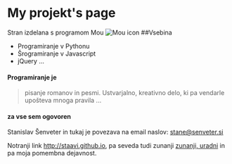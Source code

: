 # My projekt's page
Stran izdelana s programom Mou
![Mou icon](http://mouapp.com/Mou_128.png)
##Vsebina

* Programiranje v Pythonu
* Šrogramiranje v Javascript
* jQuery ...
#### Programiranje je
>pisanje romanov in pesmi. Ustvarjalno, kreativno delo, ki pa vendarle upošteva mnoga pravila ...

#### za vse sem ogovoren
Stanislav Šenveter in tukaj je povezava na email naslov: <stane@senveter.si>

Notranji link <http://staavi.github.io>, pa seveda tudi zunanji [zunanji, uradni](http://www.senveter.si) in pa moja pomembna dejavnost.

[id]: http://mouupp.com "Markdown urejevalnik za Mac OS X"